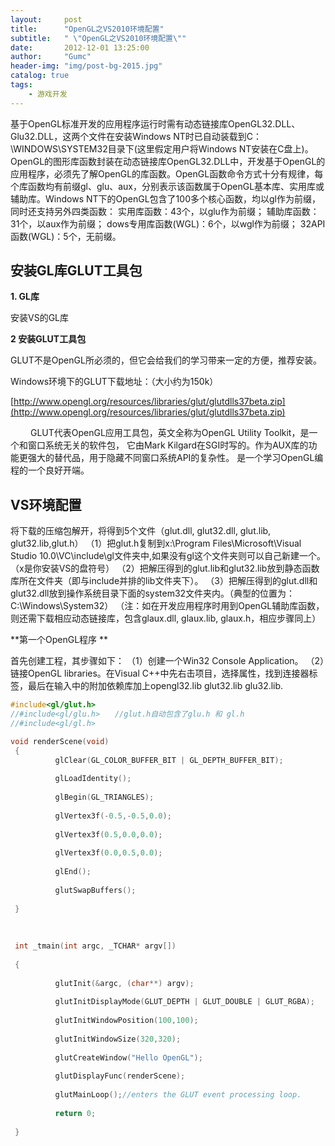 ```yaml
---
layout:     post
title:      "OpenGL之VS2010环境配置"
subtitle:   " \"OpenGL之VS2010环境配置\""
date:       2012-12-01 13:25:00
author:     "Gumc"
header-img: "img/post-bg-2015.jpg"
catalog: true
tags:
    - 游戏开发
---
```


基于OpenGL标准开发的应用程序运行时需有动态链接库OpenGL32.DLL、Glu32.DLL，这两个文件在安装Windows NT时已自动装载到C：\WINDOWS\SYSTEM32目录下(这里假定用户将Windows NT安装在C盘上)。OpenGL的图形库函数封装在动态链接库OpenGL32.DLL中，开发基于OpenGL的应用程序，必须先了解OpenGL的库函数。OpenGL函数命令方式十分有规律，每个库函数均有前缀gl、glu、aux，分别表示该函数属于OpenGL基本库、实用库或辅助库。Windows NT下的OpenGL包含了100多个核心函数，均以gl作为前缀，同时还支持另外四类函数：
实用库函数：43个，以glu作为前缀；
辅助库函数：31个，以aux作为前缀；
dows专用库函数(WGL)：6个，以wgl作为前缀；
32API函数(WGL)：5个，无前缀。

## 安装GL库GLUT工具包

**1.  GL库**

安装VS的GL库

**2 安装GLUT工具包**

GLUT不是OpenGL所必须的，但它会给我们的学习带来一定的方便，推荐安装。

Windows环境下的GLUT下载地址：（大小约为150k）

[http://www.opengl.org/resources/libraries/glut/glutdlls37beta.zip](http://www.opengl.org/resources/libraries/glut/glutdlls37beta.zip)

 　　
GLUT代表OpenGL应用工具包，英文全称为OpenGL Utility Toolkit，是一个和窗口系统无关的软件包，
它由Mark Kilgard在SGI时写的。作为AUX库的功能更强大的替代品，用于隐藏不同窗口系统API的复杂性。
是一个学习OpenGL编程的一个良好开端。

## VS环境配置

将下载的压缩包解开，将得到5个文件（glut.dll, glut32.dll, glut.lib, glut32.lib,glut.h）
（1）把glut.h复制到x:\Program Files\Microsoft\Visual Studio 10.0\VC\include\gl文件夹中,如果没有gl这个文件夹则可以自己新建一个。（x是你安装VS的盘符号）
（2）把解压得到的glut.lib和glut32.lib放到静态函数库所在文件夹（即与include并排的lib文件夹下）。
（3）把解压得到的glut.dll和glut32.dll放到操作系统目录下面的system32文件夹内。（典型的位置为：C:\Windows\System32）
（注：如在开发应用程序时用到OpenGL辅助库函数，则还需下载相应动态链接库，包含glaux.dll, glaux.lib, glaux.h，相应步骤同上）

**第一个OpenGL程序 **

首先创建工程，其步骤如下：
（1）创建一个Win32 Console Application。
（2）链接OpenGL libraries。在Visual C++中先右击项目，选择属性，找到连接器标签，最后在输入中的附加依赖库加上opengl32.lib glut32.lib glu32.lib.

```cpp
#include<gl/glut.h>
//#include<gl/glu.h>　　//glut.h自动包含了glu.h 和 gl.h
//#include<gl/gl.h>

void renderScene(void)
 {
          glClear(GL_COLOR_BUFFER_BIT | GL_DEPTH_BUFFER_BIT);
 
          glLoadIdentity();
 
          glBegin(GL_TRIANGLES);
 
          glVertex3f(-0.5,-0.5,0.0);
 
          glVertex3f(0.5,0.0,0.0);
 
          glVertex3f(0.0,0.5,0.0);
 
          glEnd();
 
          glutSwapBuffers();
 
 }
 
  
 
 int _tmain(int argc, _TCHAR* argv[])
 
 {
 
          glutInit(&argc, (char**) argv);
 
          glutInitDisplayMode(GLUT_DEPTH | GLUT_DOUBLE | GLUT_RGBA);
 
          glutInitWindowPosition(100,100);
 
          glutInitWindowSize(320,320);
 
          glutCreateWindow("Hello OpenGL");
 
          glutDisplayFunc(renderScene);
 
          glutMainLoop();//enters the GLUT event processing loop.
 
          return 0;
 
 }
```
